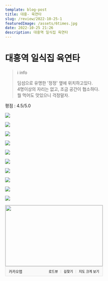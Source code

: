 ```yaml
---
template: blog-post
title: 대흥- 육연타
slug: /review/2022-10-25-1
featuredImage: /assets/6times.jpg
date: 2022-10-25 21:26
description: 대흥역 일식집 육연타
---
```

# 대흥역 일식집 육연타

>ℹ️ info
> 
> 딤섬으로 유명한 '정정' 옆에 위치하고있다. <br>
> 4명이상의 자리는 없고, 조금 공간이 협소하다.<br> 
> 뭘 먹어도 맛있으니 걱정말자.

평점 : 4.5/5.0



![](images/20221025212516.png)  

![](images/20221025212549.png)  

![](images/20221025212603.png)  

![](images/20221025212612.png)  

![](images/20221025212228.png)  

![](images/20221025212625.png)  

![](images/20221025212333.png)  

![](images/20221025212703.png)  

![](images/20221025212709.png)  

![](images/20221025212716.png)  

<div style="font:normal normal 400 12px/normal dotum, sans-serif; width:320px; height:232px; color:#333; position:relative"><div style="height: 200px;"><a href="https://map.kakao.com/?urlX=487661.0&amp;urlY=1124104.0&amp;itemId=1760097689&amp;q=%EC%9C%A1%EC%97%B0%ED%83%80&amp;srcid=1760097689&amp;map_type=TYPE_MAP&amp;from=roughmap" target="_blank"><img class="map" src="https://t1.daumcdn.net/roughmap/imgmap/53c798ef44c4e2b2c9de9ebca907628bb39b36ff408fd9987ae19a77da12a801" width="318px" height="198px" style="border:1px solid #ccc;"></a></div><div style="overflow: hidden; padding: 7px 11px; border: 1px solid rgba(0, 0, 0, 0.1); border-radius: 0px 0px 2px 2px; background-color: rgb(249, 249, 249);"><a href="https://map.kakao.com" target="_blank" style="float: left;"><img src="//t1.daumcdn.net/localimg/localimages/07/2018/pc/common/logo_kakaomap.png" width="72" height="16" alt="카카오맵" style="display:block;width:72px;height:16px"></a><div style="float: right; position: relative; top: 1px; font-size: 11px;"><a target="_blank" href="https://map.kakao.com/?from=roughmap&amp;srcid=1760097689&amp;confirmid=1760097689&amp;q=%EC%9C%A1%EC%97%B0%ED%83%80&amp;rv=on" style="float:left;height:15px;padding-top:1px;line-height:15px;color:#000;text-decoration: none;">로드뷰</a><span style="width: 1px;padding: 0;margin: 0 8px 0 9px;height: 11px;vertical-align: top;position: relative;top: 2px;border-left: 1px solid #d0d0d0;float: left;"></span><a target="_blank" href="https://map.kakao.com/?from=roughmap&amp;eName=%EC%9C%A1%EC%97%B0%ED%83%80&amp;eX=487661.0&amp;eY=1124104.0" style="float:left;height:15px;padding-top:1px;line-height:15px;color:#000;text-decoration: none;">길찾기</a><span style="width: 1px;padding: 0;margin: 0 8px 0 9px;height: 11px;vertical-align: top;position: relative;top: 2px;border-left: 1px solid #d0d0d0;float: left;"></span><a target="_blank" href="https://map.kakao.com?map_type=TYPE_MAP&amp;from=roughmap&amp;srcid=1760097689&amp;itemId=1760097689&amp;q=%EC%9C%A1%EC%97%B0%ED%83%80&amp;urlX=487661.0&amp;urlY=1124104.0" style="float:left;height:15px;padding-top:1px;line-height:15px;color:#000;text-decoration: none;">지도 크게 보기</a></div></div></div>